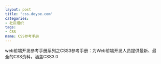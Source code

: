 ```yaml
---
layout: post
title: "css.doyoe.com"
categories: 
- 社区组织
tags: 
- CSS
name: CSS参考手册
---
```


web前端开发参考手册系列之CSS3参考手册：<!--break-->为Web前端开发人员提供最新、最全的CSS资料，涵盖CSS3.0
